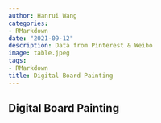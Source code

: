 ```yaml
---
author: Hanrui Wang
categories:
- RMarkdown
date: "2021-09-12"
description: Data from Pinterest & Weibo
image: table.jpeg
tags:
- RMarkdown
title: Digital Board Painting
---
```


<!--more-->

##  Digital Board Painting


